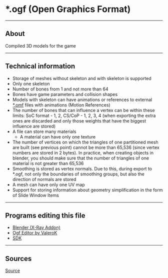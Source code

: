 # *.ogf (Open Graphics Format)

___

## About

Compiled 3D models for the game

___

## Technical information

- Storage of meshes without skeleton and with skeleton is supported
- Only one skeleton
- Number of bones from 1 and not more than 64
- Bones have game parameters and collision shapes
- Models with skeleton can have animations or references to external [*.omf](../animations/omf.md) files with animations (Motion References)
- The number of bones that can influence a vertex can be within these limits: SoC format - 1, 2, CS/CoP - 1, 2, 3, 4 (when exporting the extra ones are discarded and only those weights that have the biggest influence are stored)
- A file can store many materials
  - A material can have only one texture
- The number of vertices on which the triangles of one partitioned mesh are built (see previous point) cannot be more than 65,536 (since vertex numbers are stored in 2 bytes). In practice, when creating objects in blender, you should make sure that the number of triangles of one material is not greater than 65,536
- Smoothing is stored as vertex normals. Due to this, during export to *.ogf, not only the boundaries of smoothing groups, but also the direction of normals are stored
- A mesh can have only one UV map
- Support for storing information about geometry simplification in the form of Slide Window Items

___

## Programs editing this file

- [Blender (X-Ray Addon)](../../../modding-tools/blender/blender-x-ray-addon-summary.md)
- [Ogf Editor by ValeroK](../../../modding-tools/models/ogf-editor-by-valerok.md)
- [SDK](../../../modding-tools/sdk/README.md)

___

## Sources

[Source](https://github.com/PavelBlend/blender-xray/wiki/Formats#ogf)
